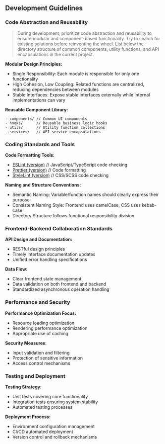## Development Guidelines


### Code Abstraction and Reusability
> During development, prioritize code abstraction and reusability to ensure modular and component-based functionality. Try to search for existing solutions before reinventing the wheel.
> List below the directory structure of common components, utility functions, and API encapsulations in the current project.

**Modular Design Principles:**
- Single Responsibility: Each module is responsible for only one functionality
- High Cohesion, Low Coupling: Related functions are centralized, reducing dependencies between modules
- Stable Interfaces: Expose stable interfaces externally while internal implementations can vary

**Reusable Component Library:**
```
- components/ // Common UI components
- hooks/      // Reusable business logic hooks
- utils/      // Utility function collections
- services/   // API service encapsulations
```

### Coding Standards and Tools
**Code Formatting Tools:**
- [ESLint (version)]() // JavaScript/TypeScript code checking
- [Prettier (version)]() // Code formatting
- [StyleLint (version)]() // CSS/SCSS code checking

**Naming and Structure Conventions:**
- Semantic Naming: Variable/function names should clearly express their purpose
- Consistent Naming Style: Frontend uses camelCase, CSS uses kebab-case
- Directory Structure follows functional responsibility division

### Frontend-Backend Collaboration Standards
**API Design and Documentation:**
- RESTful design principles
- Timely interface documentation updates
- Unified error handling specifications

**Data Flow:**
- Clear frontend state management
- Data validation on both frontend and backend
- Standardized asynchronous operation handling

### Performance and Security
**Performance Optimization Focus:**
- Resource loading optimization
- Rendering performance optimization
- Appropriate use of caching

**Security Measures:**
- Input validation and filtering
- Protection of sensitive information
- Access control mechanisms

### Testing and Deployment
**Testing Strategy:**
- Unit tests covering core functionality
- Integration tests ensuring system stability
- Automated testing processes

**Deployment Process:**
- Environment configuration management
- CI/CD automated deployment
- Version control and rollback mechanisms